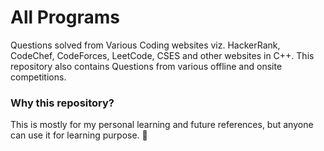# All Programs

Questions solved from Various Coding websites viz. HackerRank, CodeChef, CodeForces, LeetCode, CSES and other websites in C++. This repository also contains Questions from various offline and onsite competitions.

### Why this repository?
This is mostly for my personal learning and future references, but anyone can use it for learning purpose. 🍻
